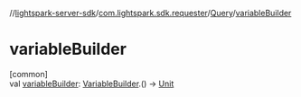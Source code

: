 //[lightspark-server-sdk](../../../index.md)/[com.lightspark.sdk.requester](../index.md)/[Query](index.md)/[variableBuilder](variable-builder.md)

# variableBuilder

[common]\
val [variableBuilder](variable-builder.md): [VariableBuilder](../-variable-builder/index.md).() -&gt; [Unit](https://kotlinlang.org/api/latest/jvm/stdlib/kotlin/-unit/index.html)
